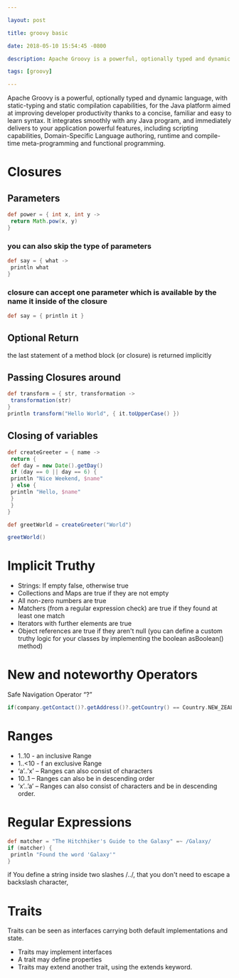 ```yaml
---

layout: post

title: groovy basic 

date: 2018-05-10 15:54:45 -0800

description: Apache Groovy is a powerful, optionally typed and dynamic language, with static-typing and static compilation capabilities, for the Java platform aimed at improving developer productivity thanks to a concise, familiar and easy to learn syntax. It integrates smoothly with any Java program, and immediately delivers to your application powerful features, including scripting capabilities, Domain-Specific Language authoring, runtime and compile-time meta-programming and functional programming.

tags: [groovy]

---
```


Apache Groovy is a powerful, optionally typed and dynamic language, with static-typing and static compilation capabilities, for the Java platform aimed at improving developer productivity thanks to a concise, familiar and easy to learn syntax. It integrates smoothly with any Java program, and immediately delivers to your application powerful features, including scripting capabilities, Domain-Specific Language authoring, runtime and compile-time meta-programming and functional programming.

# Closures

## Parameters

```groovy
def power = { int x, int y ->
 return Math.pow(x, y)
}
```

### you can also skip the type of parameters
```groovy
def say = { what ->
 println what
}
```
### closure can accept one parameter which is available by the name it inside of the closure
```groovy
def say = { println it }
```
## Optional Return

the last statement of a method block (or closure) is returned implicitly

## Passing Closures around

```groovy
def transform = { str, transformation ->
 transformation(str)
}
println transform("Hello World", { it.toUpperCase() })
``` 


## Closing of variables
```groovy
def createGreeter = { name ->
 return {
 def day = new Date().getDay()
 if (day == 0 || day == 6) {
 println "Nice Weekend, $name"
 } else {
 println "Hello, $name"
 }
 }
}

def greetWorld = createGreeter("World")

greetWorld()
```

# Implicit Truthy

- Strings: If empty false, otherwise true
- Collections and Maps are true if they are not empty
- All non-zero numbers are true
- Matchers (from a regular expression check) are true if they found at least one match
- Iterators with further elements are true
- Object references are true if they aren't null (you can define a custom truthy logic for your classes by implementing the boolean asBoolean() method)

# New and noteworthy Operators

Safe Navigation Operator “?”
```groovy
if(company.getContact()?.getAddress()?.getCountry() == Country.NEW_ZEALAND) { ... }
```

# Ranges

- 1..10 - an inclusive Range
- 1..\<10 - f an exclusive Range
- ‘a’..’x’ – Ranges can also consist of characters
- 10..1 – Ranges can also be in descending order
- ‘x’..’a’ – Ranges can also consist of characters and be in descending order.

# Regular Expressions

```groovy
def matcher = "The Hitchhiker's Guide to the Galaxy" =~ /Galaxy/
if (matcher) {
 println "Found the word 'Galaxy'"
}
```

if You define a string inside two slashes /../, that you don't need to escape a backslash character,

# Traits 

Traits can be seen as interfaces carrying both default implementations and state.

- Traits may implement interfaces
- A trait may define properties
- Traits may extend another trait, using the extends keyword.